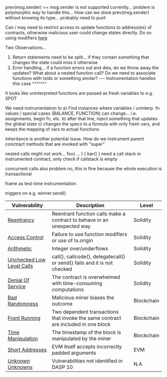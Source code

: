 prev(msg.sender) == msg.sender is not supported currently... problem is polymorphic way to handle this... How can we store prev(msg.sender) without knowing its type... probably need to punt

Can / may need to restrict access to update functions to address(es) of contracts, otherwise malicious user could change states directly. Do so using modifiers [here](https://ethereum.stackexchange.com/questions/24222/how-can-i-restrict-a-function-to-make-it-only-callable-by-one-contract/24223)

Two Observations...
1. Return statements need to be split... if they contain something that changes the state could miss it otherwise
2. Error handling... if a function errors out and dies, do we throw away the updates? What about a nested function call? Do we need to associate functions with txids or something similar?
 --- Instrumentation handles this case ^^^^^^^

It looks like uninterpreted functions are passed as fresh variables to e.g. SPOT

We need instrumentation to
    a) Find instances where variables / uninterp. fn values / special cases (BALANCE, FUNCTION) can change... i.e. assignments, begin fn, etc.
    b) after that line, inject something that updates the global state
    c) changes the specs to a formula with only fresh vars, and keeps the mapping of vars to actual functions

Inheritance is another potential issue. How do we instrument parent conctract methods that are invoked with "super"

nested calls might not work... foo( ... ) { bar() } 
	need a call stack in instrumented contract, only check if callstack is empty

concurrent calls also problem
	no, this is fine because the whole execution is transactional

frame as test-time instrumentation
   
triggers on e.g. winner.send()



| Vulnerability | Description | Level |
| --- | --- | -- |
| [Reentrancy](https://github.com/smartbugs/smartbugs/blob/master/dataset/reentrancy) | Reentrant function calls make a contract to behave in an unexpected way | Solidity |
| [Access Control](https://github.com/smartbugs/smartbugs/blob/master/dataset/access_control) | Failure to use function modifiers or use of tx.origin | Solidity |
| [Arithmetic](https://github.com/smartbugs/smartbugs/blob/master/dataset/arithmetic) | Integer over/underflows | Solidity |
| [Unchecked Low Level Calls](https://github.com/smartbugs/smartbugs/blob/master/dataset/unchecked_low_level_calls) | call(), callcode(), delegatecall() or send() fails and it is not checked | Solidity | lotto.sol |
| [Denial Of Service](https://github.com/smartbugs/smartbugs/blob/master/dataset/denial_of_service) | The contract is overwhelmed with time-consuming computations | Solidity |
| [Bad Randomness](https://github.com/smartbugs/smartbugs/blob/master/dataset/bad_randomness) | Malicious miner biases the outcome | Blockchain |
| [Front Running](https://github.com/smartbugs/smartbugs/blob/master/dataset/front_running) | Two dependent transactions that invoke the same contract are included in one block | Blockchain |
| [Time Manipulation](https://github.com/smartbugs/smartbugs/blob/master/dataset/time_manipulation) | The timestamp of the block is manipulated by the miner | Blockchain | n/a |
| [Short Addresses](https://github.com/smartbugs/smartbugs/blob/master/dataset/short_addresses) | EVM itself accepts incorrectly padded arguments | EVM |
| [Unknown Unknowns](https://github.com/smartbugs/smartbugs/blob/master/dataset/other) | Vulnerabilities not identified in DASP 10 | N.A |

